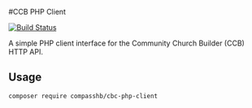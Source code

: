 #CCB PHP Client

[![Build Status](https://travis-ci.org/CompassHB/ccb-php-client.svg)](https://travis-ci.org/CompassHB/ccb-php-client)

A simple PHP client interface for the Community Church Builder (CCB) HTTP API.

## Usage
```
composer require compasshb/cbc-php-client
```

